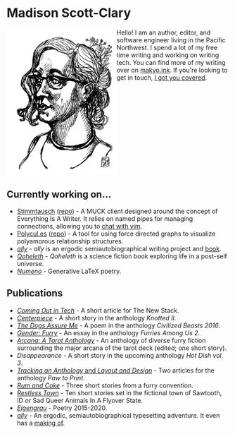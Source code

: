 # Madison Scott-Clary

<img src="/forrest--monoprint-transparent--madison--G.png" align="left" width="250" />

Hello! I am an author, editor, and software engineer living in the Pacific Northwest. I spend a lot of my free time writing and working on writing tech. You can find more of my writing over on [makyo.ink](https://makyo.ink). If you're looking to get in touch, [I got you covered](https://makyo.is).

<br clear="all" />

## Currently working on...

* [Stimmtausch](https://stimmtausch.com) ([repo](https://github.com/makyo/stimmtausch)) - A MUCK client designed around the concept of Everything Is A Writer. It relies on named pipes for managing connections, allowing you to [chat with vim](https://github.com/makyo/stimmtausch.vim).
* [Polycul.es](https://polycul.es) ([repo](https://github.com/makyo/polycul.es)) - A tool for using force directed graphs to visualize polyamorous relationship structures.
* [*ally*](https://ally.id) - *ally* is an ergodic semiautobiographical writing project and [book](https://ally.id/book).
* [*Qoheleth*](https://qoheleth.makyo.ink) - *Qoheleth* is a science fiction book exploring life in a post-self universe.
* [*Numeno*](https://makyo.ink/publications/numeno) - Generative LaTeX poetry.

## Publications

* [*Coming Out in Tech*](https://thenewstack.io/coming-out-in-tech/) - A short article for The New Stack.
* [*Centerpiece*](https://www.weaselpress.com/shop/knotted-vol-ii) - A short story in the anthology *Knotted II*.
* [*The Dogs Assure Me*](https://www.weaselpress.com/product-page/civilized-beasts-volume-ii) - A poem in the anthology *Civilized Beasts 2016*.
* [*Gender: Furry*](http://thurstonhowlpub.storenvy.com/collections/1587098-anthologies/products/21737930-furries-among-us-2-more-essays-on-furries-by-furries) - An essay in the anthology *Furries Among Us 2*.
* [*Arcana: A Tarot Anthology*](https://makyo.ink/publications/arcana/) - An anthology of diverse furry fiction surrounding the major arcana of the tarot deck (edited; one short story).
* *Disappearance* - A short story in the upcoming anthology *Hot Dish vol. 3*.
* [*Tracking an Anthology* and *Layout and Design*](http://boundtales.storenvy.com/products/30392965-from-paw-to-print-essays-about-writing-in-the-furry-fandom) - Two articles for the anthology *Paw to Print*.
* [*Rum and Coke*](https://makyo.ink/publications/rum-and-coke) - Three short stories from a furry convention.
* [*Restless Town*](https://makyo.ink/publications/restless-town) - Ten short stories set in the fictional town of Sawtooth, ID *or* Sad Queer Animals In A Flyover State.
* [*Eigengrau*](https://makyo.ink/publications/eigengrau) - Poetry 2015-2020.
* [*ally*](https://ally.id/book) - An ergodic, semiautobiographical typesetting adventure. It even has a [making of](https://gum.co/ally-making-of).
